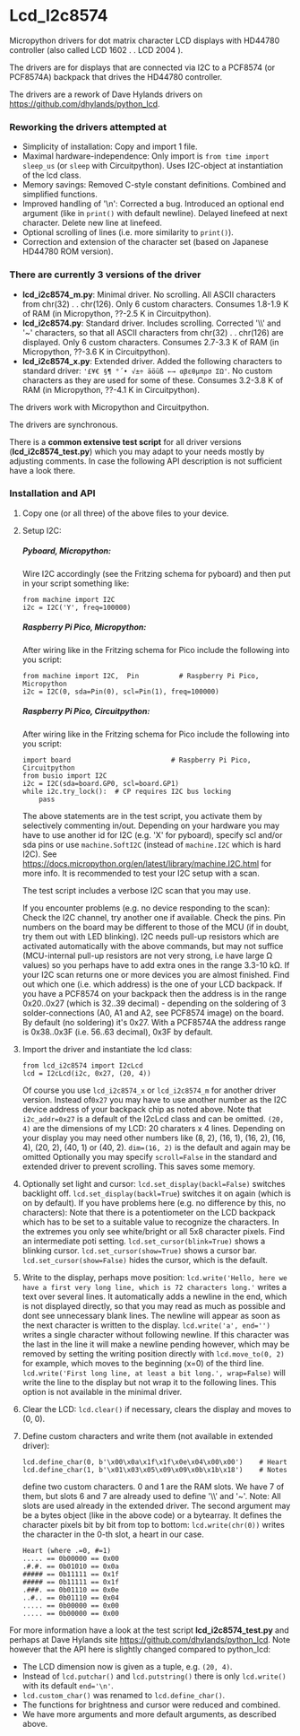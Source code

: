 # Lcd_I2c8574

Micropython drivers for dot matrix character LCD displays with HD44780 controller
(also called LCD 1602 . . LCD 2004 ). 

The drivers are for displays that are connected via I2C to a PCF8574 (or PCF8574A) backpack that drives the HD44780 controller.

The drivers are a rework of Dave Hylands drivers on https://github.com/dhylands/python_lcd.

### Reworking the drivers attempted at

- Simplicity of installation: Copy and import 1 file.
- Maximal hardware-independence:
  Only import is `from time import sleep_us` (or `sleep` with Circuitpython).
  Uses I2C-object at instantiation of the lcd class.
- Memory savings: Removed C-style constant definitions. Combined and simplified functions.
- Improved handling of '\n': Corrected a bug. Introduced an optional end argument (like in `print()` with default newline). Delayed linefeed at next character. Delete new line at linefeed.
- Optional scrolling of lines (i.e. more similarity to `print()`).
- Correction and extension of the character set (based on Japanese HD44780 ROM version).

### There are currently 3 versions of the driver

- **lcd_i2c8574_m.py**:   Minimal driver.  No scrolling.
  All ASCII characters from chr(32) . . chr(126). Only 6 custom characters.
  Consumes 1.8-1.9 K of RAM (in Micropython, ??-2.5 K in Circuitpython).
- **lcd_i2c8574.py**:   Standard driver.  Includes scrolling.
  Corrected '\\\\' and '~' characters, so that all ASCII characters from chr(32) . . chr(126) are displayed.  Only 6 custom characters.
  Consumes 2.7-3.3 K of RAM (in Micropython, ??-3.6 K in Circuitpython).
- **lcd_i2c8574_x.py**:   Extended driver.  Added the following characters to standard driver:
  `'£¥€ §¶ °´• √±÷ äöüß ←→ αβεθμπρσ ΣΩ'`.  No custom characters as they are used for some of these.  Consumes 3.2-3.8 K of RAM (in Micropython, ??-4.1 K in Circuitpython).

The drivers work with Micropython and Circuitpython.

The drivers are synchronous.

There is a **common extensive test script** for all driver versions (**lcd_i2c8574_test.py**) which you may adapt to your needs mostly by adjusting comments.
In case the following API description is not sufficient have a look there.

### Installation and API

1. Copy one (or all three) of the above files to your device.

2. Setup I2C:

   ##### Pyboard, Micropython:

   Wire I2C accordingly (see the Fritzing schema for pyboard) and then put in your script something like:
   ```
   from machine import I2C
   i2c = I2C('Y', freq=100000)
   ```
   ##### Raspberry Pi Pico, Micropython:

   After wiring like in the Fritzing schema for Pico include the following into you script:
   ```
   from machine import I2C,  Pin          # Raspberry Pi Pico, Micropython
   i2c = I2C(0, sda=Pin(0), scl=Pin(1), freq=100000)
   ```
   ##### Raspberry Pi Pico, Circuitpython:

   After wiring like in the Fritzing schema for Pico include the following into you script:
   ```
   import board                         # Raspberry Pi Pico, Circuitpython
   from busio import I2C
   i2c = I2C(sda=board.GP0, scl=board.GP1)
   while i2c.try_lock():  # CP requires I2C bus locking
       pass
   ```

   The above statements are in the test script, you activate them by selectively commenting in/out.
   Depending on your hardware you may have to use another id for I2C (e.g. 'X' for pyboard), specify scl and/or sda pins or use `machine.SoftI2C` (instead of `machine.I2C` which is hard I2C). See https://docs.micropython.org/en/latest/library/machine.I2C.html for more info.
   It is recommended to test your I2C setup with a scan.

   The test script includes a verbose I2C scan that you may use.

   If you encounter problems (e.g. no device responding to the scan): Check the I2C channel, try another one if available. Check the pins. Pin numbers on the board may be different to those of the MCU (if in doubt, try them out with LED blinking).  I2C needs pull-up resistors which are activated automatically with the above commands, but may not suffice (MCU-internal pull-up resistors are not very strong, i.e have large Ω values) so you perhaps have to add extra ones in the range 3.3-10 kΩ.
   If your I2C scan returns one or more devices you are almost finished. Find out which one (i.e. which address) is the one of your LCD backpack. If you have a PCF8574 on your backpack then the address is in the range 0x20..0x27 (which is 32..39 decimal) - depending on the soldering of 3 solder-connections (A0, A1 and A2, see PCF8574 image) on the board. By default (no soldering) it's 0x27.
   With a PCF8574A the address range is 0x38..0x3F (i.e. 56..63 decimal), 0x3F by default.

3. Import the driver and instantiate the lcd class:
   ```
   from lcd_i2c8574 import I2cLcd
   lcd = I2cLcd(i2c, 0x27, (20, 4))
   ```
   Of course you use `lcd_i2c8574_x` or `lcd_i2c8574_m` for another driver version.
   Instead of`0x27` you may have to use another number as the I2C device address of your backpack chip as noted above. Note that `i2c_addr=0x27` is a default of the I2cLcd class and can be omitted.
   `(20, 4)` are the dimensions of my LCD: 20 charaters x 4 lines. Depending on your display you may need other numbers like (8, 2), (16, 1), (16, 2), (16, 4), (20, 2), (40, 1) or (40, 2). `dim=(16, 2)` is the default and again may be omitted
   Optionally you may specify `scroll=False` in the standard and extended driver to prevent scrolling. This saves some memory.

4. Optionally set light and cursor:
   `lcd.set_display(backl=False)` switches backlight off.
   `lcd.set_display(backl=True`) switches it on again (which is on by default).
    If you have problems here (e.g. no difference by this, no characters): Note that there is a potentiometer on the LCD backpack which has to be set to a suitable value to recognize the characters. In the extremes you only see white/bright or all 5x8 character pixels. Find an intermediate poti setting.
   `lcd.set_cursor(blink=True)` shows a blinking cursor.
   `lcd.set_cursor(show=True)` shows a cursor bar.
   `lcd.set_cursor(show=False)` hides the cursor, which is the default.

5. Write to the display, perhaps move position:
   `lcd.write('Hello, here we have a first very long line, which is 72 characters long.'` writes a text over several lines. It automatically adds a newline in the end, which is not displayed directly, so that you may read as much as possible and dont see unnecessary blank lines. The newline will appear as soon as the next character is written to the display.
   `lcd.write('a', end='')` writes a single character without following newline.
   If this character was the last in the line it will make a newline pending however, which may be removed by setting the writing position directly with
   `lcd.move_to(0, 2)` for example, which moves to the beginning (x=0) of the third line.
   `lcd.write('First long line, at least a bit long.', wrap=False)` will write the line to the display but not wrap it to the following lines. This option is not available in the minimal driver.

6. Clear the LCD:
   `lcd.clear()` if necessary, clears the display and moves to (0, 0).

7. Define custom characters and write them (not available in extended driver):
   ```
   lcd.define_char(0, b'\x00\x0a\x1f\x1f\x0e\x04\x00\x00')    # Heart
   lcd.define_char(1, b'\x01\x03\x05\x09\x09\x0b\x1b\x18')    # Notes
   ```
   define two custom characters. 0 and 1 are the RAM slots. We have 7 of them, but slots 6 and 7 are already used to define '\\\\' and '~'.  Note: All slots are used already in the extended driver.
   The second argument may be a bytes object (like in the above code) or a bytearray. It defines the character pixels bit by bit from top to bottom:
   `lcd.write(chr(0))` writes the character in the 0-th slot, a heart in our case.

   ```
   Heart (where .=0, #=1)
   ..... == 0b00000 == 0x00
   .#.#. == 0b01010 == 0x0a
   ##### == 0b11111 == 0x1f
   ##### == 0b11111 == 0x1f
   .###. == 0b01110 == 0x0e
   ..#.. == 0b01110 == 0x04
   ..... == 0b00000 == 0x00
   ..... == 0b00000 == 0x00
   ```

For more information have a look at the test script **lcd_i2c8574_test.py** 
and perhaps at Dave Hylands site https://github.com/dhylands/python_lcd.
Note however that the API here is slightly changed compared to python_lcd:

- The LCD dimension now is given as a tuple, e.g. `(20, 4)`.
- Instead of `lcd.putchar()` and `lcd.putstring()` there is only `lcd.write()` with its default `end='\n'`.
- `lcd.custom_char()` was renamed to `lcd.define_char()`.
- The functions for brightness and cursor were reduced and combined.
- We have more arguments and more default arguments, as described above.

